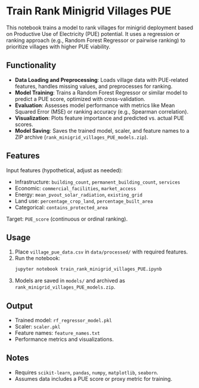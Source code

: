 # Train Rank Minigrid Villages PUE

This notebook trains a model to rank villages for minigrid deployment based on Productive Use of Electricity (PUE) potential. It uses a regression or ranking approach (e.g., Random Forest Regressor or pairwise ranking) to prioritize villages with higher PUE viability.

## Functionality
- **Data Loading and Preprocessing**: Loads village data with PUE-related features, handles missing values, and preprocesses for ranking.
- **Model Training**: Trains a Random Forest Regressor or similar model to predict a PUE score, optimized with cross-validation.
- **Evaluation**: Assesses model performance with metrics like Mean Squared Error (MSE) or ranking accuracy (e.g., Spearman correlation).
- **Visualization**: Plots feature importance and predicted vs. actual PUE scores.
- **Model Saving**: Saves the trained model, scaler, and feature names to a ZIP archive (`rank_minigrid_villages_PUE_models.zip`).

## Features
Input features (hypothetical, adjust as needed):
- Infrastructure: `building_count`, `permanent_building_count`, `services`
- Economic: `commercial_facilities`, `market_access`
- Energy: `mean_pvout_solar_radiation`, `existing_grid`
- Land use: `percentage_crop_land`, `percentage_built_area`
- Categorical: `contains_protected_area`

Target: `PUE_score` (continuous or ordinal ranking).

## Usage
1. Place `village_pue_data.csv` in `data/processed/` with required features.
2. Run the notebook:
   ```bash
   jupyter notebook train_rank_minigrid_villages_PUE.ipynb
   ```
3. Models are saved in `models/` and archived as `rank_minigrid_villages_PUE_models.zip`.

## Output
- Trained model: `rf_regressor_model.pkl`
- Scaler: `scaler.pkl`
- Feature names: `feature_names.txt`
- Performance metrics and visualizations.

## Notes
- Requires `scikit-learn`, `pandas`, `numpy`, `matplotlib`, `seaborn`.
- Assumes data includes a PUE score or proxy metric for training.
